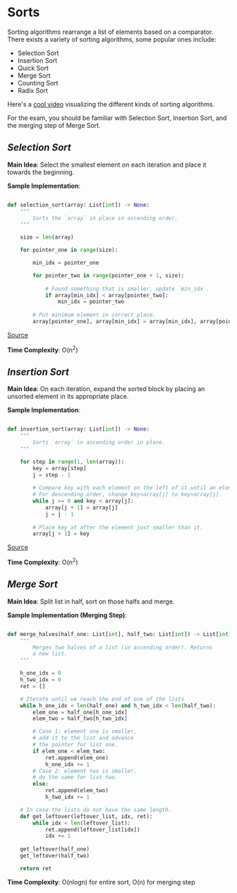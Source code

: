 # Sorts

Sorting algorithms rearrange a list of elements based on a comparator. There exists a variety of sorting algorithms, some popular
ones include:

- Selection Sort
- Insertion Sort
- Quick Sort
- Merge Sort
- Counting Sort
- Radix Sort

Here's a [cool video](https://www.youtube.com/watch?v=kPRA0W1kECg) visualizing the different kinds of sorting algorithms.

For the exam, you should be familiar with Selection Sort, Insertion Sort, and the merging step of Merge Sort.

## *Selection Sort*

**Main Idea**: Select the smallest element on each iteration and place it towards the beginning.

**Sample Implementation**:
```python

def selection_sort(array: List[int]) -> None:
    """
        Sorts the `array` in place in ascending order.
    """

    size = len(array)

    for pointer_one in range(size):

        min_idx = pointer_one

        for pointer_two in range(pointer_one + 1, size):
            
            # Found something that is smaller, update `min_idx`.
            if array[min_idx] < array[pointer_two]:
                min_idx = pointer_two
        
        # Put minimum element in correct place.
        array[pointer_one], array[min_idx] = array[min_idx], array[pointer_one]

```
[Source](https://www.programiz.com/dsa/selection-sort)

**Time Complexity**: O(n<sup>2</sup>)

## *Insertion Sort*

**Main Idea**: On each iteration, expand the sorted block by placing an unsorted element in its appropriate place.

**Sample Implementation**:
```python

def insertion_sort(array: List[int]) -> None:
    """
        Sorts `array` in ascending order in place.
    """

    for step in range(1, len(array)):
        key = array[step]
        j = step - 1
        
        # Compare key with each element on the left of it until an element smaller than it is found
        # For descending order, change key<array[j] to key>array[j].        
        while j >= 0 and key < array[j]:
            array[j + 1] = array[j]
            j = j - 1
        
        # Place key at after the element just smaller than it.
        array[j + 1] = key

```
[Source](https://www.programiz.com/dsa/insertion-sort)

**Time Complexity**: O(n<sup>2</sup>)

## *Merge Sort*

**Main Idea**: Split list in half, sort on those halfs and merge.

**Sample Implementation (Merging Step)**:
```python

def merge_halves(half_one: List[int], half_two: List[int]) -> List[int]:
    """
        Merges two halves of a list (in ascending order). Returns
        a new list.
    """

    h_one_idx = 0
    h_two_idx = 0
    ret = []

    # Iterate until we reach the end of one of the lists
    while h_one_idx < len(half_one) and h_two_idx < len(half_two):
        elem_one = half_one[h_one_idx]
        elem_two = half_two[h_two_idx]

        # Case 1: element one is smaller,
        # add it to the list and advance
        # the pointer for list one.
        if elem_one < elem_two:
            ret.append(elem_one)
            h_one_idx += 1
        # Case 2: element two is smaller,
        # do the same for list two.
        else:
            ret.append(elem_two)
            h_two_idx += 1

    # In case the lists do not have the same length.
    def get_leftover(leftover_list, idx, ret):
        while idx < len(leftover_list):
            ret.append(leftover_list[idx])
            idx += 1
    
    get_leftover(half_one)
    get_leftover(half_two)

    return ret

```
**Time Complexity**: O(nlogn) for entire sort, O(n) for merging step